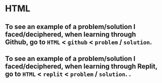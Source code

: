 # HTML
## To see an example of a problem/solution I faced/deciphered, when learning through Github, go to `HTML` < `github` < `problem` / `solution`. 
## To see an example of a problem/solution I faced/deciphered, when learning through Replit, go to `HTML` < `replit` < `problem` / `solution`. .
